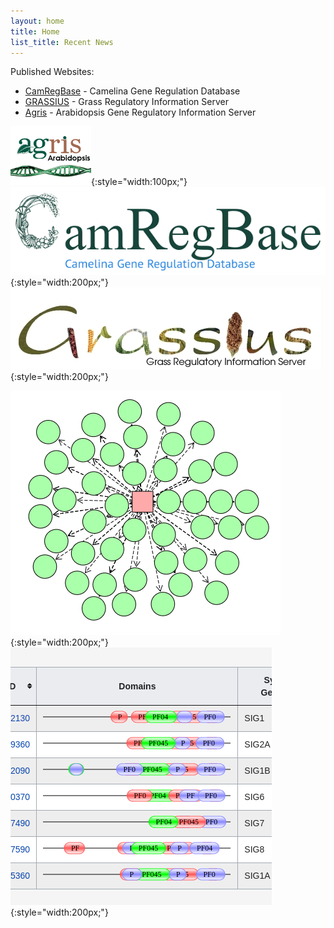 ```yaml
---
layout: home
title: Home
list_title: Recent News
---
```



Published Websites:

- [CamRegBase](https://camregbase.org) - Camelina Gene Regulation Database
- [GRASSIUS](https://grassius.org) - Grass Regulatory Information Server
- [Agris](https://agris-knowledgebase.org) - Arabidopsis Gene Regulatory Information Server

<!--
Development Websites:

- [camregbase.eglab-dev.com](https://camregbase.eglab-dev.com) - CamRegBase staging site
- [grassius.eglab-dev.com](https://grassius.eglab-dev.com) - GRASSIUS staging site
- [agris.eglab-dev.com](https://agris.eglab-dev.com) - Agris staging site
- [genbase.eglab-dev.com](https://genbase.eglab-dev.com) - shared staging site
-->

![Agris](/assets/images/agris.png){:style="width:100px;"}
![CamRegBase](/assets/images/camregbase.png){:style="width:200px;"}
![GRASSIUS](/assets/images/grassius.jpg){:style="width:200px;"}


![network](/assets/images/big-network.png){:style="width:200px;"}
![domain annotations](/assets/images/domains.png){:style="width:200px;"}